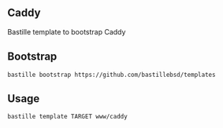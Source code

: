 ## Caddy
Bastille template to bootstrap Caddy

## Bootstrap
```shell
bastille bootstrap https://github.com/bastillebsd/templates
```

## Usage
```shell
bastille template TARGET www/caddy
```
